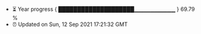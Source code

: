 - ⏳ Year progress { ████████████████████▁▁▁▁▁▁▁▁▁▁ } 69.79 %
- ⏰ Updated on Sun, 12 Sep 2021 17:21:32 GMT

